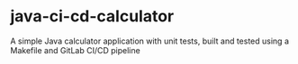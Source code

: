 # java-ci-cd-calculator
A simple Java calculator application with unit tests, built and tested using a Makefile and GitLab CI/CD pipeline

